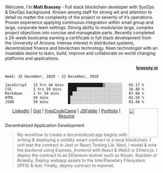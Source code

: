 Welcome, I'm **Matt Brassey** - Full stack blockchain developer with SysOps & DevOps background. Known among staff for strong wit and attention to detail no matter the complexity of the project or severity of it’s operations. Proven experience applying continuous integration within small group and large, corporate team settings. Strong ability to modularize large, complex project objectives into concise and manageable parts.  Recently completed a 24-week bootcamp earning a certificate in full stack development from the University of Arizona. Intense interest in distributed systems, decentralized finance and blockchain technology. Keen technologist with an insatiable desire to learn, build, improve and collaborate on world changing platforms and applications.<p align="right">**[brassey.io](https://brassey.io/)**</p>

<!--START_SECTION:waka-->
```text
Week: 15 December, 2020 - 22 December, 2020

JavaScript   15 hrs 44 mins  ████████████████▒░░░░░░░░   65.17 % 
CSS          3 hrs 59 mins   ████░░░░░░░░░░░░░░░░░░░░░   16.48 % 
Markdown     1 hr 54 mins    ██░░░░░░░░░░░░░░░░░░░░░░░   07.88 % 
HTML         50 mins         █░░░░░░░░░░░░░░░░░░░░░░░░   03.50 % 
JSON         50 mins         █░░░░░░░░░░░░░░░░░░░░░░░░   03.46 % 
```
<!--END_SECTION:waka-->
[<img align="right" src="https://raw.githubusercontent.com/MBrassey/MediaStore/main/Images/eth.gif" width="96">](https://brassey.io/)
<p align="center">
<a href="https://www.linkedin.com/in/MBrassey/" target="_blank" rel="noopener noreferrer">LinkedIn</a> |
<a href="https://gist.github.com/MBrassey" target="_blank" rel="noopener noreferrer">Gist</a> |
<a href="https://www.freecodecamp.org/mbrassey" target="_blank" rel="noopener noreferrer">FreeCodeCamp</a> |
<a href="https://jsfiddle.net/user/MBrassey/fiddles/" target="_blank" rel="noopener noreferrer">JSFiddle</a> |
<a href="https://www.brassey.io/" target="_blank" rel="noopener noreferrer">Portfolio</a> |
<a href="#" target="_blank" rel="noopener noreferrer">Resume</a>
</p>

Decentralized Application Development
> My workflow to create a decentralized app begins with writing & deploying a solidity smart contract to a local blockchain. I unit test the contract in Jest or React Testing Lib. Next, I model & wire the _backend_ using Express, _frontend_ with React & Web3 or Ethers.js. I deploy the contract to an Ethereum testnet such as Kovan, Ropsten or Rinkeby. Deploy webapp assets to the InterPlanetary Filesystem (IPFS) & test. Finally, deploy contract to mainnet.
